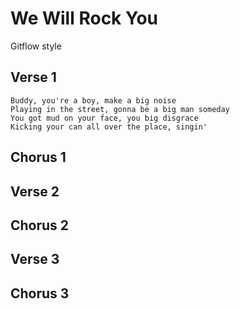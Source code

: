 # We Will Rock You

Gitflow style

## Verse 1

```text
Buddy, you're a boy, make a big noise
Playing in the street, gonna be a big man someday
You got mud on your face, you big disgrace
Kicking your can all over the place, singin'
```

## Chorus 1

## Verse 2

## Chorus 2

## Verse 3

## Chorus 3
